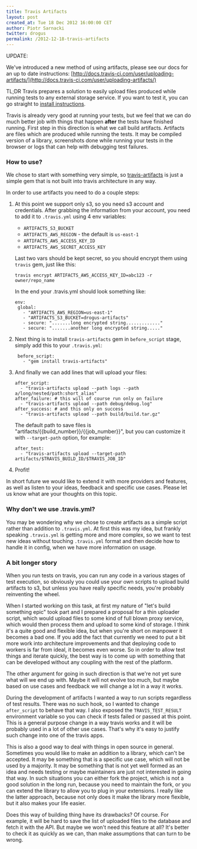```yaml
---
title: Travis Artifacts
layout: post
created_at: Tue 18 Dec 2012 16:00:00 CET
author: Piotr Sarnacki
twitter: drogus
permalink: /2012-12-18-travis-artifacts
---
```


UPDATE:

We've introduced a new method of using artifacts, please see our docs for an 
up to date instructions:
[http://docs.travis-ci.com/user/uploading-artifacts/](http://docs.travis-ci.com/user/uploading-artifacts/)

TL;DR Travis prepares a solution to easily upload files produced while
running tests to any external storage service. If you want to test it,
you can go straight to [install instructions](#How-to-use%3F).

Travis is already very good at running your tests, but we feel that we can
do much better job with things that happen **after** the tests have
finished running. First step in this direction is what we call build artifacts.
Artifacts are files which are produced while running the tests. It may be
compiled version of a library, screenshots done while running your tests in the browser
or logs that can help with debugging test failures.

### How to use?

We chose to start with something very simple, so [travis-artifacts](https://github.com/travis-ci/travis-artifacts)
is just a simple gem that is not built into travis architecture in any way.

In order to use artifacts you need to do a couple steps:

1. At this point we support only s3, so you need s3 account and credentials. After grabbing the
   information from your account, you need to add it to `.travis.yml` using 4 env variables:

   - `ARTIFACTS_S3_BUCKET`
   - `ARTIFACTS_AWS_REGION` - the default is `us-east-1`
   - `ARTIFACTS_AWS_ACCESS_KEY_ID`
   - `ARTIFACTS_AWS_SECRET_ACCESS_KEY`

   Last two vars should be kept secret, so you should encrypt them using `travis` gem, just like this:

       travis encrypt ARTIFACTS_AWS_ACCESS_KEY_ID=abc123 -r owner/repo_name

   In the end your .travis.yml should look something like:

       env:
        global:
          - "ARTIFACTS_AWS_REGION=us-east-1"
          - "ARTIFACTS_S3_BUCKET=drogus-artifacts"
          - secure: ".......long encrypted string............."
          - secure: ".......another long encrypted string....."

2. Next thing is to install `travis-artifacts` gem in `before_script` stage,
   simply add this to your `.travis.yml`:

        before_script:
          - "gem install travis-artifacts"

3. And finally we can add lines that will upload your files:

       after_script:
         - "travis-artifacts upload --path logs --path a/long/nested/path:short_alias"
       after_failure: # this will of course run only on failure
         - "travis-artifacts upload --path debug/debug.log"
       after_success: # and this only on success
         - "travis-artifacts upload --path build/build.tar.gz"

   The default path to save files is "artifacts/{{build_number}}/{{job_number}}",
   but you can customize it with `--target-path` option, for example:

       after_test:
         - "travis-artifacts upload --target-path artifacts/$TRAVIS_BUILD_ID/$TRAVIS_JOB_ID"

4. Profit!

In short future we would like to extend it with more providers and features, as well
as listen to your ideas, feedback and specific use cases. Please let us know what are
your thoughts on this topic.

### Why don't we use .travis.yml?

You may be wondering why we chose to create artifacts as a simple script rather than
addition to `.travis.yml`. At first this was my idea, but frankly speaking `.travis.yml`
is getting more and more complex, so we want to test new ideas without touching `.travis.yml`
format and then decide how to handle it in config, when we have more information on usage.

### A bit longer story

When you run tests on travis, you can run any code in a various stages of test
execution, so obviously you could use your own scripts to upload build artifacts
to s3, but unless you have really specific needs, you're probably reinventing the wheel.

When I started working on this task, at first my nature of "let's build something
epic" took part and I prepared a proposal for a thin uploader script, which would
upload files to some kind of full blown proxy service, which would then process them
and upload to some kind of storage. I think it's a quite good and
flexible idea, but when you're short on manpower it becomes a bad one. If you add
the fact that currently we need to put a bit more work into architecture
improvements and that deploying code to workers is far from ideal, it becomes
even worse. So in order to allow test things and iterate quickly, the best way
is to come up with something that can be developed without any coupling
with the rest of the platform.

The other argument for going in such direction is that we're not yet sure what will
we end up with. Maybe it will not evolve too much, but maybe based on use cases and
feedback we will change a lot in a way it works.

During the development of artifacts I wanted a way to run scripts regardless of test results.
There was no such hook, so I wanted to change `after_script` to behave that way.
I also exposed the `TRAVIS_TEST_RESULT` environment variable so you can check if tests failed
or passed at this point. This is a general purpose change in a way travis works and it will
be probably used in a lot of other use cases. That's why it's easy to justify such change
into one of the travis apps.

This is also a good way to deal with things in open source in general. Sometimes you would
like to make an addition to a library, which can't be accepted. It may be something that
is a specific use case, which will not be used by a majority. It may be something that
is not yet well formed as an idea and needs testing or maybe maintainers are just not
interested in going that way. In such situations you can either fork the project, which
is not a good solution in the long run, because you need to maintain the fork, or you can extend
the library to allow you to plug in your extensions. I really like the latter approach, because
not only does it make the library more flexible, but it also makes your life easier.

Does this way of building thing have its drawbacks? Of course. For example, it will be hard
to save the list of uploaded files to the database and fetch it with the API. But maybe we won't
need this feature at all? It's better to check it as quickly as we can, than make assumptions
that can turn to be wrong.
